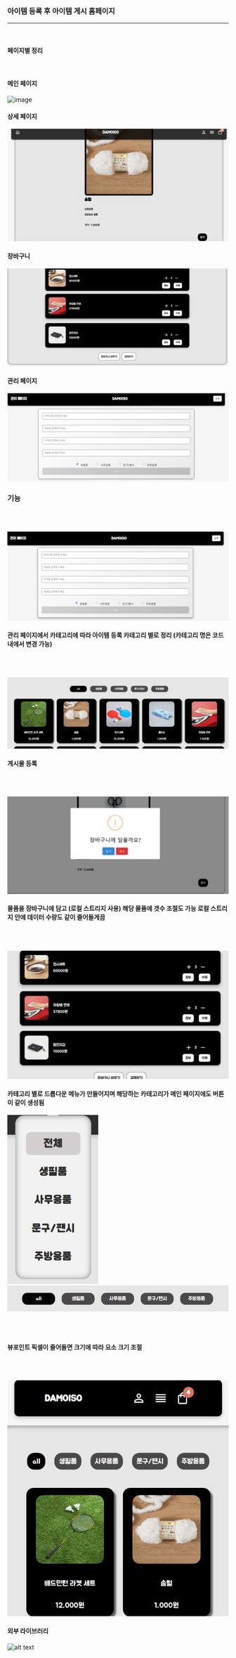### 아이템 등록 후 아이템 게시 홈페이지

<hr/>

<br>

#### 페이지별 정리

<br>

#### 메인 페이지

<img src = "./image/image-1.png" width = "600px" height = "400px"  alt = "image"></img>

#### 상세 페이지

![alt text](image-8.png)

#### 장바구니

![alt text](image-9.png)

#### 관리 페이지

![alt text](image-10.png)

### **기능**

<br><br>

![alt text](image.png)

#### 관리 페이지에서 카테고리에 따라 아이템 등록 카테고리 별로 정리 (카테고리 명은 코드 내에서 변경 가능)

<br><br>

![alt text](image-1.png)

#### 게시물 등록

<br><br>

![alt text](image-2.png)

#### 물품을 장바구니에 담고 (로컬 스트리지 사용) 해당 물품에 갯수 조절도 가능 로컬 스트리지 안에 데이터 수량도 같이 줄어들게끔

<br><br>

![alt text](image-3.png)

#### 카테고리 별로 드롭다운 메뉴가 만들어지며 해당하는 카테고리가 메인 페이지에도 버튼이 같이 생성됨

![alt text](image-4.png)![alt text](image-5.png)

<br><br>

#### 뷰포인트 픽셀이 줄어들면 크기에 따라 요소 크기 조절

<br><br>

![alt text](image-6.png)

#### 외부 라이브러리

![alt text](link:https://sweetalert2.github.io/)
